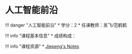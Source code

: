 # 人工智能前沿

!!! danger "人工智能前沿"
    * 学分：2
    * 任课教师：吴飞/范鹤鹤

!!! info "课程基本信息"
    * 成绩构成：

!!! info "课程资源"
	* [Jiepeng's Notes](https://note.jiepeng.tech/CS/AI/)

